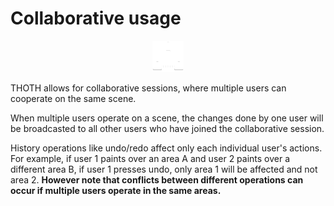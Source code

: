 # Collaborative usage

<p align="center">
    <img src="../../assets/icons/vrc.png" alt="Collab" width="50"/>
</p>

THOTH allows for collaborative sessions, where multiple users can cooperate on the same scene. 

When multiple users operate on a scene, the changes done by one user will be broadcasted to all other users who have joined the collaborative session.

History operations like undo/redo affect only each individual user's actions. For example, if user 1 paints over an area A and user 2 paints over a different area B, if user 1 presses undo, only area 1 will be affected and not area 2. **However note that conflicts between different operations can occur if multiple users operate in the same areas.**